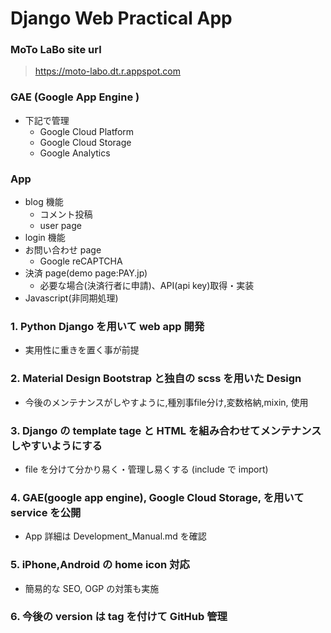 # Django Web Practical App
### MoTo LaBo site url
> https://moto-labo.dt.r.appspot.com
### GAE (Google App Engine )
  - 下記で管理
    - Google Cloud Platform
    - Google Cloud Storage
    - Google Analytics
### App
  - blog 機能
    - コメント投稿
    - user page
  - login 機能
  - お問い合わせ page
    - Google reCAPTCHA
  - 決済 page(demo page:PAY.jp)
    - 必要な場合(決済行者に申請)、API(api key)取得・実装
  - Javascript(非同期処理)
### 1. Python Django を用いて web app 開発
   - 実用性に重きを置く事が前提
### 2. Material Design Bootstrap と独自の scss を用いた Design
   - 今後のメンテナンスがしやすように,種別事file分け,変数格納,mixin, 使用
### 3. Django の template tage と HTML を組み合わせてメンテナンスしやすいようにする
   - file を分けて分かり易く・管理し易くする (include で import)
### 4. GAE(google app engine), Google Cloud Storage, を用いて service を公開
   - App 詳細は Development_Manual.md を確認
### 5. iPhone,Android の home icon 対応
   - 簡易的な SEO, OGP の対策も実施
### 6. 今後の version は tag を付けて GitHub 管理
